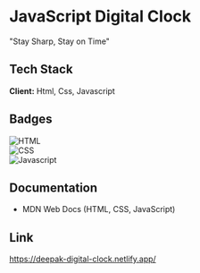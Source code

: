 
# JavaScript Digital Clock

"Stay Sharp, Stay on Time"





## Tech Stack

**Client:**  Html, Css, Javascript



## Badges

![HTML](https://img.shields.io/badge/HTML-5-blue)  
![CSS](https://img.shields.io/badge/CSS-3-blue)  
![Javascript](https://img.shields.io/badge/JavaScript-ES6-yellow)    




## Documentation

- MDN Web Docs (HTML, CSS, JavaScript)




## Link 

https://deepak-digital-clock.netlify.app/

